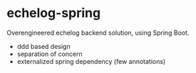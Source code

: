 # echelog-spring
Overengineered echelog backend solution, using Spring Boot.
 * ddd based design
 * separation of concern
 * externalized spring dependency (few annotations)